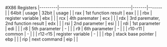#X86 Registers
	|---------|------------------------------------|-------|-------|
	| 64bit   | usage                              | 32bit | usage |
	| rax     | 1st function result                | eax   |       |
	| rbx     | register variable                  | ebx   |       |
	| rcx     | 4th paremater                      | ecx   |       |
	| rdx     | 3rd paremater, 2nd function result | edx   |       |
	| rsi     | 2nd parameter                      | esi   |       |
	| rdi     | 1st parameter                      | edi   |       |
	| r8      | 5th parameter                      | -     |       |
	| r9      | 6th parameter                      | -     |       |
	| r10-r11 | common                             | -     |       |
	| r12-r15 | register variable                  | -     |       |
	| rbp     | stack base pointer                 | ebp   |       |
	| rip     | next command                       | eip   |       |

